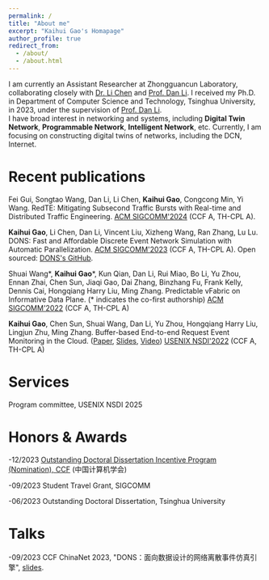 ```yaml
---
permalink: /
title: "About me"
excerpt: "Kaihui Gao's Homapage"
author_profile: true
redirect_from: 
  - /about/
  - /about.html
---
```

I am currently an Assistant Researcher at Zhongguancun Laboratory, collaborating closely with [Dr. Li Chen](https://drchen.li/) and [Prof. Dan Li](https://nasp.cs.tsinghua.edu.cn/lidan.html).
I received my Ph.D. in Department of Computer Science and Technology, Tsinghua University, in 2023, under the supervision of [Prof. Dan Li](https://nasp.cs.tsinghua.edu.cn/lidan.html).  
I have broad interest in networking and systems, including **Digital Twin Network**, **Programmable Network**, **Intelligent Network**, etc. Currently, I am focusing on constructing digital twins of networks, including the DCN, Internet.



Recent publications
======
Fei Gui, Songtao Wang, Dan Li, Li Chen, **Kaihui Gao**, Congcong Min, Yi Wang. RedTE: Mitigating Subsecond Traffic Bursts with Real-time and Distributed Traffic Engineering. [ACM SIGCOMM'2024](https://conferences.sigcomm.org/sigcomm/2024/) (CCF A, TH-CPL A).


**Kaihui Gao**, Li Chen, Dan Li, Vincent Liu, Xizheng Wang, Ran Zhang, Lu Lu. DONS: Fast and Affordable Discrete Event Network Simulation with Automatic Parallelization. [ACM SIGCOMM'2023](https://conferences.sigcomm.org/sigcomm/2023/) (CCF A, TH-CPL A). Open sourced: [DONS's GitHub](https://github.com/dons2023/Data-Oriented-Network-Simulator).


Shuai Wang\*, **Kaihui Gao**\*, Kun Qian, Dan Li, Rui Miao, Bo Li, Yu Zhou, Ennan Zhai, Chen Sun, Jiaqi Gao, Dai Zhang, Binzhang Fu, Frank Kelly, Dennis Cai, Hongqiang Harry Liu, Ming Zhang. Predictable vFabric on Informative Data Plane. (\* indicates the co-first authorship) [ACM SIGCOMM'2022](https://conferences.sigcomm.org/sigcomm/2022/) (CCF A, TH-CPL A)

**Kaihui Gao**, Chen Sun, Shuai Wang, Dan Li, Yu Zhou, Hongqiang Harry Liu, Lingjun Zhu, Ming Zhang. Buffer-based End-to-end Request Event Monitoring in the Cloud. ([Paper](https://www.usenix.org/system/files/nsdi22-paper-gao_kaihui.pdf), [Slides](https://cloud.tsinghua.edu.cn/f/a6fc57bfe4904b6292e6/), [Video](https://cloud.tsinghua.edu.cn/f/582e36e66b2546f2a2aa/))
[USENIX NSDI'2022](https://www.usenix.org/conference/nsdi22) (CCF A, TH-CPL A)


Services
======
Program committee, USENIX NSDI 2025


Honors & Awards
======
-12/2023 [Outstanding Doctoral Dissertation Incentive Program (Nomination), CCF](https://www.ccf.org.cn/Awards/Awards/2023-12-26/811065.shtml) (中国计算机学会)

-09/2023 Student Travel Grant, SIGCOMM

-06/2023 Outstanding Doctoral Dissertation, Tsinghua University


Talks
======
-09/2023 CCF ChinaNet 2023, "DONS：面向数据设计的网络离散事件仿真引擎", [slides](https://github.com/PaulGao96/paulgao96.github.io/blob/master/files/DONS%E5%AE%A3%E8%AE%B2-CCF%20ChinaNet%20%E6%B8%A9%E5%B7%9E-%E9%AB%98%E5%87%AF%E8%BE%89.pdf).
